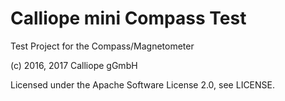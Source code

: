 # Calliope mini Compass Test

Test Project for the Compass/Magnetometer

(c) 2016, 2017 Calliope gGmbH

Licensed under the Apache Software License 2.0, see LICENSE.

